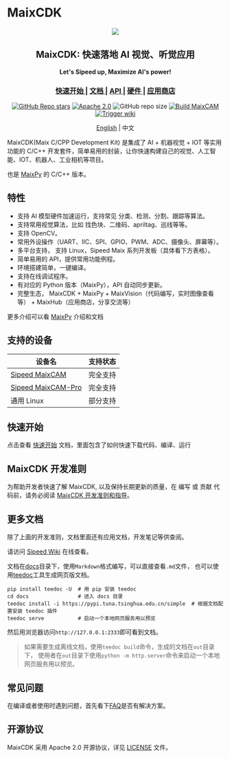 MaixCDK
===================

<div align="center">

![](https://wiki.sipeed.com/maixcdk/static/image/maixcams.png)


<h2>MaixCDK: 快速落地 AI 视觉、听觉应用</h2>

**Let's Sipeed up, Maximize AI's power!**

<h3>
    <a href="https://wiki.sipeed.com/maixcdk/doc/index.html"> 快速开始 </a> |
    <a href="https://wiki.sipeed.com/maixcdk/index.html"> 文档 </a> |
    <a href="https://wiki.sipeed.com/maixcdk/api/index.html"> API </a> |
    <a href="https://wiki.sipeed.com/maixcam-pro"> 硬件 </a> |
    <a href="https://maixhub.com/app"> 应用商店 </a>
</h3>

[![GitHub Repo stars](https://img.shields.io/github/stars/sipeed/MaixCDK?style=social)](https://github.com/sipeed/MaixCDK/stargazers)
[![Apache 2.0](https://img.shields.io/badge/license-Apache%20v2.0-orange.svg)]("https://github.com/sipeed/MaixCDK/blob/main/LICENSE.md)
![GitHub repo size](https://img.shields.io/github/repo-size/sipeed/MaixCDK) 
[![Build MaixCAM](https://github.com/sipeed/MaixCDK/actions/workflows/build_maixcam.yml/badge.svg)](https://github.com/sipeed/MaixCDK/actions/workflows/build_maixcam.yml)
[![Trigger wiki](https://github.com/sipeed/MaMaixCDKixPy/actions/workflows/trigger_wiki.yml/badge.svg)](https://github.com/sipeed/MaixCDK/actions/workflows/trigger_wiki.yml)

[English](./README.md) | 中文

</div>


MaixCDK(Maix C/CPP Development Kit) 是集成了 AI + 机器视觉 + IOT 等实用功能的 C/C++ 开发套件，简单易用的封装，让你快速构建自己的视觉、人工智能、IOT、机器人、工业相机等项目。

也是 [MaixPy](https://github.com/sipeed/MaixPy) 的 C/C++ 版本。

## 特性

* 支持 AI 模型硬件加速运行，支持常见 分类、检测、分割、跟踪等算法。
* 支持常用视觉算法，比如 找色块、二维码、apriltag、巡线等等。
* 支持 OpenCV。
* 常用外设操作（UART、IIC、SPI、GPIO、PWM、ADC、摄像头、屏幕等）。
* 多平台支持， 支持 Linux，Sipeed Maix 系列开发板（具体看下方表格）。
* 简单易用的 API，提供常用功能例程。
* 环境搭建简单，一键编译。
* 支持在线调试程序。
* 有对应的 Python 版本（MaixPy），API 自动同步更新。
* 完整生态， MaixCDK + MaixPy + MaixVision（代码编写，实时图像查看等） + MaixHub（应用商店，分享交流等）

更多介绍可以看 [MaixPy](https://github.com/sipeed/MaixPy) 介绍和文档


## 支持的设备

| 设备名 | 支持状态 |
| ----- | ------- |
| [Sipeed MaixCAM](https://wiki.sipeed.com/maixcam) | 完全支持 |
| [Sipeed MaixCAM-Pro](https://wiki.sipeed.com/maixcam-pro) | 完全支持 |
| 通用 Linux | 部分支持 |


## 快速开始

点击查看 [快速开始](./docs/doc_zh/README.md) 文档，里面包含了如何快速下载代码、编译、运行

## MaixCDK 开发准则

为帮助开发者快速了解 MaixCDK, 以及保持长期更新的质量，在 编写 或 贡献 代码前，请务必阅读 [MaixCDK 开发准则和指导](./docs/doc_zh/convention/README.md)。


## 更多文档

除了上面的开发准则，文档里面还有应用文档，开发笔记等供查阅。

请访问 [Sipeed Wiki](https://wiki.sipeed.com/maixcdk) 在线查看。

文档在[docs](./docs)目录下，使用`Markdown`格式编写，可以直接查看`.md`文件，
也可以使用[teedoc](https://github.com/teedoc/teedoc)工具生成网页版文档。

```shell
pip install teedoc -U  # 用 pip 安装 teedoc
cd docs                # 进入 docs 目录
teedoc install -i https://pypi.tuna.tsinghua.edu.cn/simple  # 根据文档配置安装 teedoc 插件
teedoc serve           # 启动一个本地网页服务用以预览
```
然后用浏览器访问`http://127.0.0.1:2333`即可看到文档。


> 如果需要生成离线文档，使用`teedoc build`命令，生成的文档在`out`目录下，
> 使用者在`out`目录下使用`python -m http.server`命令来启动一个本地网页服务用以预览。


## 常见问题

在编译或者使用时遇到问题，首先看下[FAQ](./docs/doc_zh/faq.md)是否有解决方案。


## 开源协议

MaixCDK 采用 Apache 2.0 开源协议，详见 [LICENSE](./LICENSE) 文件。


